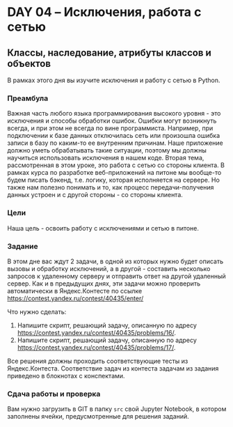 # DAY 04 – Исключения, работа с сетью
## Классы, наследование, атрибуты классов и объектов
В рамках этого дня вы изучите исключения и работу с сетью в Python.

### Преамбула

Важная часть любого языка программирования высокого уровня - это исключения и способы обработки ошибок. Ошибки могут возникнуть всегда, и при этом не всегда по вине программиста. Например, при подключении к базе данных отключилась сеть или произошла ошибка записи в базу по каким-то ее внутренним причинам. Наше приложение должно уметь обрабатывать такие ситуации, поэтому мы должны научиться использовать исключения в нашем коде. Вторая тема, рассмотренная в этом уроке, это работа с сетью со стороны клиента. В рамках курса по разработке веб-приложений на питоне мы вообще-то будем писать бэкенд, т.е. логику, которая исполняется на сервере. Но также нам полезно понимать и то, как процесс передачи-получения данных устроен и с другой стороны - со стороны клиента.

### Цели

Наша цель - освоить работу с исключениями и сетью в питоне.

### Задание

В этом дне вас ждут 2 задачи, в одной из которых нужно будет описать вызовы и обработку исключений, а в другой - составить несколько запросов к удаленному серверу и отправить ответ на другой удаленный сервер. Как и в предыдущих днях, эти задачи можно проверить автоматически в Яндекс.Контесте по ссылке https://contest.yandex.ru/contest/40435/enter/

Что нужно сделать:
1. Напишите скрипт, решающий задачу, описанную по адресу https://contest.yandex.ru/contest/40435/problems/16/.
2. Напишите скрипт, решающий задачу, описанную по адресу https://contest.yandex.ru/contest/40435/problems/17/.

Все решения должны проходить соответствующие тесты из Яндекс.Контеста. Соответствие задач из контеста задачам из задания приведено в блокнотах с конспектами.

### Сдача работы и проверка

Вам нужно загрузить в GIT в папку `src` свой Jupyter Notebook, в котором заполнены ячейки, предусмотренные для решения заданий.
